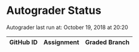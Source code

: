 # Autograder Status
Autograder last run at: October 19, 2018 at 20:20

| GitHub ID | Assignment | Graded Branch |
|-----------|------------|---------------|
